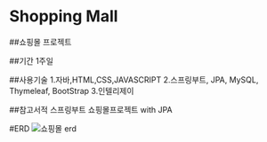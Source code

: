 # Shopping Mall

##쇼핑몰 프로젝트

##기간 1주일

##사용기술
1.자바,HTML,CSS,JAVASCRIPT
2.스프링부트, JPA, MySQL, Thymeleaf, BootStrap
3.인텔리제이

##참고서적
스프링부트 쇼핑몰프로젝트 with JPA

#ERD
![쇼핑몰 erd](https://user-images.githubusercontent.com/96603612/208227946-d9ccbd24-2b8a-4e16-b764-1b47ac980d88.png)
